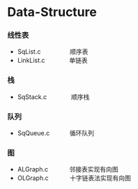 # Data-Structure

### 线性表
* SqList.c &emsp;&emsp;&emsp;&ensp;&ensp;&ensp;顺序表
* LinkList.c&emsp;&emsp;&emsp;&ensp;&ensp;单链表

### 栈
* SqStack.c&emsp;&emsp;&emsp;&ensp;&ensp;顺序栈

### 队列
* SqQueue.c &emsp;&emsp;&emsp;循环队列

### 图
* ALGraph.c&emsp;&emsp;&emsp;&ensp;邻接表实现有向图
* OLGraph.c&emsp;&emsp;&emsp;&ensp;十字链表法实现有向图

